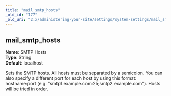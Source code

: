 ```yaml
---
title: "mail_smtp_hosts"
_old_id: "177"
_old_uri: "2.x/administering-your-site/settings/system-settings/mail_smtp_hosts"
---
```


mail\_smtp\_hosts
-----------------

**Name**: SMTP Hosts   
**Type**: String   
**Default**: localhost

Sets the SMTP hosts. All hosts must be separated by a semicolon. You can also specify a different port for each host by using this format: hostname:port (e.g. "smtp1.example.com:25;smtp2.example.com"). Hosts will be tried in order.